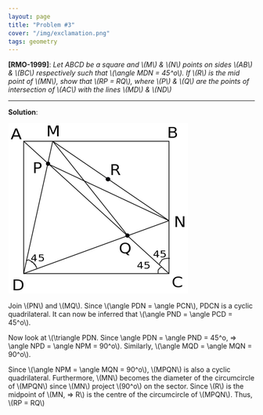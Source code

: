 ```yaml
---
layout: page
title: "Problem #3"
cover: "/img/exclamation.png"
tags: geometry
---
```


**[RMO-1999]**: *Let ABCD be a square and \\(M\\) & \\(N\\) points on sides \\(AB\\) & \\(BC\\) respectively such that \\(\angle MDN = 45^o\\). If \\(R\\) is the mid point of \\(MN\\), show that \\(RP = RQ\\), where \\(P\\) & \\(Q\\) are the points of intersection of \\(AC\\) with the lines \\(MD\\) & \\(ND\\)*

---

**Solution**:

![Figure](/maths/figures/problem-3.png)

Join \\(PN\\) and \\(MQ\\). Since \\(\angle PDN = \angle PCN\\), PDCN is a cyclic quadrilateral. It can now be inferred that \\(\angle PND = \angle PCD = 45^o\\).

Now look at \\(\triangle PDN. Since \angle PDN = \angle PND = 45^o, => \angle NPD = \angle NPM = 90^o\\). Similarly, \\(\angle MQD = \angle MQN = 90^o\\).

Since \\(\angle NPM = \angle MQN = 90^o\\), \\(MPQN\\) is also a cyclic quadrilateral. Furthermore, \\(MN\\) becomes the diameter of the circumcircle of \\(MPQN\\) since \\(MN\\) project \\(90^o\\) on the sector. Since \\(R\\) is the midpoint of \\(MN, => R\\) is the centre of the circumcircle of \\(MPQN\\). Thus, \\(RP = RQ\\)

